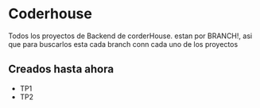 # Coderhouse
Todos los proyectos de Backend de corderHouse. estan por BRANCH!, asi que para buscarlos esta cada branch conn cada uno de los proyectos

## Creados hasta ahora
+ TP1 
+ TP2
